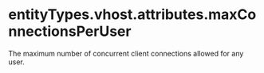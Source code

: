 # entityTypes.vhost.attributes.maxConnectionsPerUser

The maximum number of concurrent client connections allowed for any user.

